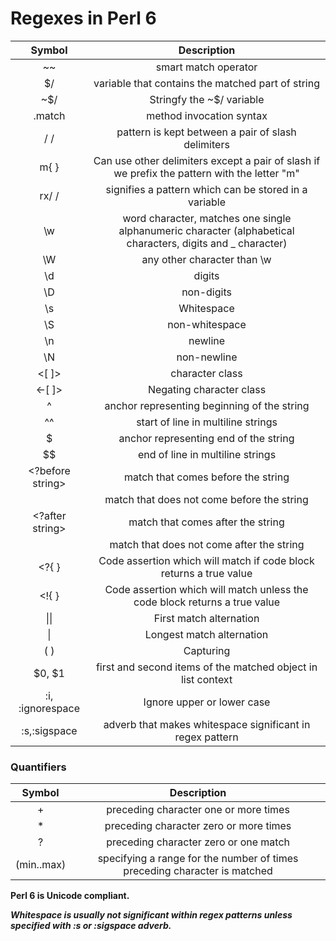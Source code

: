 # Regexes in Perl 6

| Symbol   |      Description      |  
|:--------:|:-------------:|
| ~~ |  smart match operator  | 
| $/ |    variable that contains the matched part of string    |   
| ~$/ | Stringfy the ~$/ variable | 
|.match|method invocation syntax |
|/ /|pattern is kept between a pair of slash delimiters|
|m{ }|Can use other delimiters except a pair of slash if we prefix the pattern with the letter "m"|
|rx/ /|signifies a pattern which can be stored in a variable|
|\w|word character, matches one single alphanumeric character (alphabetical characters, digits and _ character) |
|\W|any other character than \w |
|\d|digits|
|\D|non-digits|
|\s|Whitespace|
|\S|non-whitespace|
|\n|newline|
|\N|non-newline|
|<[ ]>|character class|
|<-[ ]>|Negating character class|
|^|anchor representing beginning of the string |
|^^|start of line in multiline strings|
|$|anchor representing end of the string |
|$$|end of line in multiline strings|
|<?before string>|match that comes before the string |
|<!before string>|match that does not come before the string |
|<?after string>|match that comes after the string|
|<!after string>|match that does not come after the string|
|<?{ }|Code assertion which will match if code block returns a true value|
|<!{ }|Code assertion which will match unless the code block returns a true value|
| &#124;&#124; |First match alternation|
| &#124; |Longest match alternation|
|( )|Capturing |
|$0, $1|first and second items of the matched object in list context|
|:i, :ignorespace|Ignore upper or lower case|
|:s,:sigspace|adverb that makes whitespace significant in regex pattern|


### Quantifiers

|Symbol|Description|
|:----:|:-----:|
|+|preceding character one or more times|
|*|preceding character zero or more times|
|?|preceding character zero or one match|
|(min..max)|specifying a range for the number of times preceding character is matched|






**Perl 6 is Unicode compliant.**

***Whitespace is usually not significant within regex patterns unless specified with :s or :sigspace adverb.***


